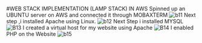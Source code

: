 #WEB STACK IMPLEMENTATION (LAMP STACK) IN AWS
Spinned up an UBUNTU server on AWS and connected it through MOBAXTERM
![b11](https://user-images.githubusercontent.com/94229949/159650740-e2dc059c-b60e-4169-81c4-a0485abba6f3.png)
Next step ,i installed Apache using Linux.
![b12](https://user-images.githubusercontent.com/94229949/159653053-ed16c22e-cc8e-4b25-bc91-1110b0c1d440.png)
Next Step i installed MYSQL
![B13](https://user-images.githubusercontent.com/94229949/159653926-9276f964-655d-4667-83ba-3c28fcc3aac6.png)
I created a virtual host for my website using Apache
![B14](https://user-images.githubusercontent.com/94229949/159654672-c7a3d527-69c9-4128-8e30-4303e06379a2.png)
I enabled PHP on the Website
![b15](https://user-images.githubusercontent.com/94229949/159655038-ac9a05df-35d7-4fc9-b917-55f24a125706.png)
